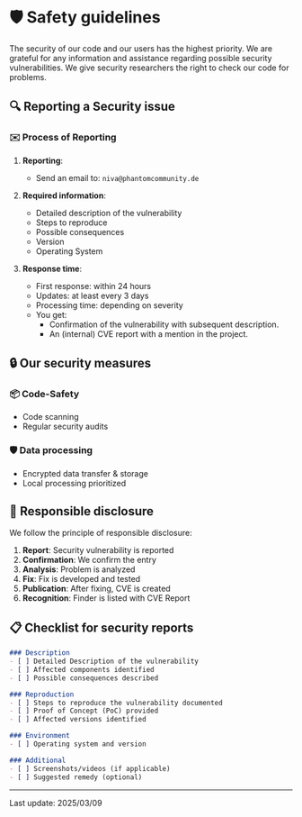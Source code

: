 # 🛡️ Safety guidelines

The security of our code and our users has the highest priority. We are grateful for any information and assistance regarding possible security vulnerabilities. We give security researchers the right to check our code for problems.

## 🔍 Reporting a Security issue

### ✉️ Process of Reporting

1. **Reporting**:
   - Send an email to: ```niva@phantomcommunity.de```

2. **Required information**:
   - Detailed description of the vulnerability
   - Steps to reproduce
   - Possible consequences
   - Version
   - Operating System

3. **Response time**:
   - First response: within 24 hours
   - Updates: at least every 3 days
   - Processing time: depending on severity
   - You get:
     - Confirmation of the vulnerability with subsequent description.
     - An (internal) CVE report with a mention in the project.


## 🔒 Our security measures

### 📦 Code-Safety
- Code scanning
- Regular security audits

### 🛡️ Data processing
- Encrypted data transfer & storage
- Local processing prioritized

## 📜 Responsible disclosure

We follow the principle of responsible disclosure:

1. **Report**: Security vulnerability is reported
2. **Confirmation**: We confirm the entry
3. **Analysis**: Problem is analyzed
4. **Fix**: Fix is developed and tested
5. **Publication**: After fixing, CVE is created
6. **Recognition**: Finder is listed with CVE Report

## 📋 Checklist for security reports

```markdown
### Description
- [ ] Detailed Description of the vulnerability
- [ ] Affected components identified
- [ ] Possible consequences described

### Reproduction
- [ ] Steps to reproduce the vulnerability documented
- [ ] Proof of Concept (PoC) provided
- [ ] Affected versions identified

### Environment
- [ ] Operating system and version

### Additional
- [ ] Screenshots/videos (if applicable)
- [ ] Suggested remedy (optional)
```

---

Last update: 2025/03/09
